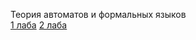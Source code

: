 Теория автоматов и формальных языков  
[1 лаба](https://github.com/IIMixaII/teorAvt_1laba)
[2 лаба](https://github.com/IIMixaII/teorAvt_2laba)

